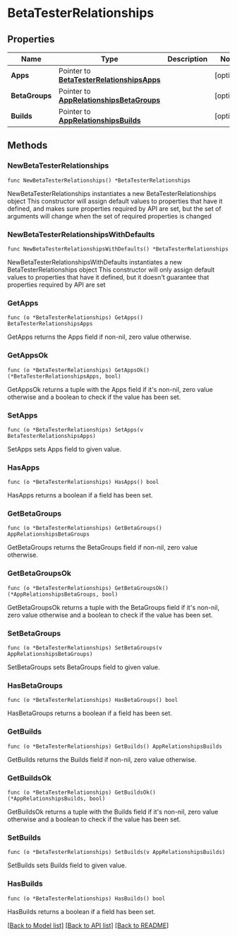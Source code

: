 # BetaTesterRelationships

## Properties

Name | Type | Description | Notes
------------ | ------------- | ------------- | -------------
**Apps** | Pointer to [**BetaTesterRelationshipsApps**](BetaTester_relationships_apps.md) |  | [optional] 
**BetaGroups** | Pointer to [**AppRelationshipsBetaGroups**](App_relationships_betaGroups.md) |  | [optional] 
**Builds** | Pointer to [**AppRelationshipsBuilds**](App_relationships_builds.md) |  | [optional] 

## Methods

### NewBetaTesterRelationships

`func NewBetaTesterRelationships() *BetaTesterRelationships`

NewBetaTesterRelationships instantiates a new BetaTesterRelationships object
This constructor will assign default values to properties that have it defined,
and makes sure properties required by API are set, but the set of arguments
will change when the set of required properties is changed

### NewBetaTesterRelationshipsWithDefaults

`func NewBetaTesterRelationshipsWithDefaults() *BetaTesterRelationships`

NewBetaTesterRelationshipsWithDefaults instantiates a new BetaTesterRelationships object
This constructor will only assign default values to properties that have it defined,
but it doesn't guarantee that properties required by API are set

### GetApps

`func (o *BetaTesterRelationships) GetApps() BetaTesterRelationshipsApps`

GetApps returns the Apps field if non-nil, zero value otherwise.

### GetAppsOk

`func (o *BetaTesterRelationships) GetAppsOk() (*BetaTesterRelationshipsApps, bool)`

GetAppsOk returns a tuple with the Apps field if it's non-nil, zero value otherwise
and a boolean to check if the value has been set.

### SetApps

`func (o *BetaTesterRelationships) SetApps(v BetaTesterRelationshipsApps)`

SetApps sets Apps field to given value.

### HasApps

`func (o *BetaTesterRelationships) HasApps() bool`

HasApps returns a boolean if a field has been set.

### GetBetaGroups

`func (o *BetaTesterRelationships) GetBetaGroups() AppRelationshipsBetaGroups`

GetBetaGroups returns the BetaGroups field if non-nil, zero value otherwise.

### GetBetaGroupsOk

`func (o *BetaTesterRelationships) GetBetaGroupsOk() (*AppRelationshipsBetaGroups, bool)`

GetBetaGroupsOk returns a tuple with the BetaGroups field if it's non-nil, zero value otherwise
and a boolean to check if the value has been set.

### SetBetaGroups

`func (o *BetaTesterRelationships) SetBetaGroups(v AppRelationshipsBetaGroups)`

SetBetaGroups sets BetaGroups field to given value.

### HasBetaGroups

`func (o *BetaTesterRelationships) HasBetaGroups() bool`

HasBetaGroups returns a boolean if a field has been set.

### GetBuilds

`func (o *BetaTesterRelationships) GetBuilds() AppRelationshipsBuilds`

GetBuilds returns the Builds field if non-nil, zero value otherwise.

### GetBuildsOk

`func (o *BetaTesterRelationships) GetBuildsOk() (*AppRelationshipsBuilds, bool)`

GetBuildsOk returns a tuple with the Builds field if it's non-nil, zero value otherwise
and a boolean to check if the value has been set.

### SetBuilds

`func (o *BetaTesterRelationships) SetBuilds(v AppRelationshipsBuilds)`

SetBuilds sets Builds field to given value.

### HasBuilds

`func (o *BetaTesterRelationships) HasBuilds() bool`

HasBuilds returns a boolean if a field has been set.


[[Back to Model list]](../README.md#documentation-for-models) [[Back to API list]](../README.md#documentation-for-api-endpoints) [[Back to README]](../README.md)



